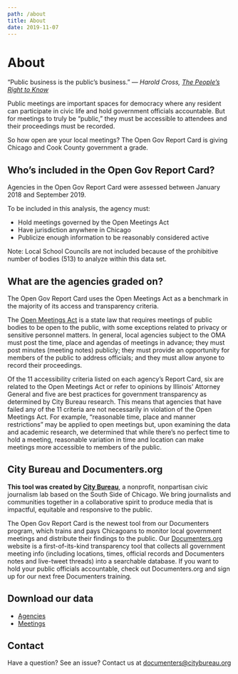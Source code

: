 ```yaml
---
path: /about
title: About
date: 2019-11-07
---
```


# About

“Public business is the public’s business.” — _Harold Cross, [The People’s Right to Know](http://www.johnemossfoundation.org/foi/kennedy.htm)_

Public meetings are important spaces for democracy where any resident can participate in civic life and hold government officials accountable. But for meetings to truly be “public,” they must be accessible to attendees and their proceedings must be recorded.

So how open are your local meetings? The Open Gov Report Card is giving Chicago and Cook County government a grade.

## Who’s included in the Open Gov Report Card?

Agencies in the Open Gov Report Card were assessed between January 2018 and September 2019.

To be included in this analysis, the agency must:

- Hold meetings governed by the Open Meetings Act
- Have jurisdiction anywhere in Chicago
- Publicize enough information to be reasonably considered active

Note: Local School Councils are not included because of the prohibitive number of bodies (513) to analyze within this data set.

## What are the agencies graded on?

The Open Gov Report Card uses the Open Meetings Act as a benchmark in the majority of its access and transparency criteria.

The [Open Meetings Act](https://www.rcfp.org/open-government-guide/illinois/#open-meetings) is a state law that requires meetings of public bodies to be open to the public, with some exceptions related to privacy or sensitive personnel matters. In general, local agencies subject to the OMA must post the time, place and agendas of meetings in advance; they must post minutes (meeting notes) publicly; they must provide an opportunity for members of the public to address officials; and they must allow anyone to record their proceedings.

Of the 11 accessibility criteria listed on each agency’s Report Card, six are related to the Open Meetings Act or refer to opinions by Illinois’ Attorney General and five are best practices for government transparency as determined by City Bureau research. This means that agencies that have failed any of the 11 criteria are not necessarily in violation of the Open Meetings Act. For example, “reasonable time, place and manner restrictions” may be applied to open meetings but, upon examining the data and academic research, we determined that while there’s no perfect time to hold a meeting, reasonable variation in time and location can make meetings more accessible to members of the public.

## City Bureau and Documenters.org

**This tool was created by [City Bureau](https://www.citybureau.org/)**, a nonprofit, nonpartisan civic journalism lab based on the South Side of Chicago. We bring journalists and communities together in a collaborative spirit to produce media that is impactful, equitable and responsive to the public.

The Open Gov Report Card is the newest tool from our Documenters program, which trains and pays Chicagoans to monitor local government meetings and distribute their findings to the public. Our [Documenters.org](https://www.documenters.org/) website is a first-of-its-kind transparency tool that collects all government meeting info (including locations, times, official records and Documenters notes and live-tweet threads) into a searchable database. If you want to hold your public officials accountable, check out Documenters.org and sign up for our next free Documenters training.

## Download our data

- [Agencies](https://raw.githubusercontent.com/City-Bureau/open-gov-report-card/master/data/agencies.csv)
- [Meetings](https://raw.githubusercontent.com/City-Bureau/open-gov-report-card/master/data/meetings.csv)

## Contact

Have a question? See an issue? Contact us at documenters@citybureau.org
